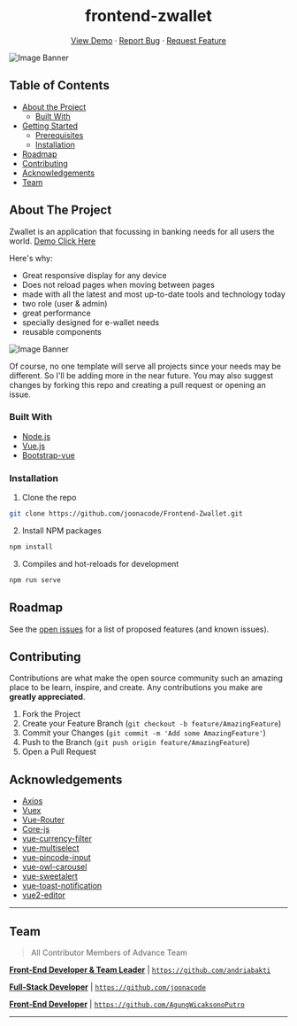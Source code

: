 <br />
<p align="center">
  <h1 align="center">frontend-zwallet</h1>

  <p align="center">
    <a href="https://zwallet.fwdev.online">View Demo</a>
    ·
    <a href="https://github.com/joonacode/Frontend-Zwallet/issues">Report Bug</a>
    ·
    <a href="https://github.com/joonacode/Frontend-Zwallet/issues">Request Feature</a>
  </p>
</p>

![Image Banner](https://github.com/joonacode/Frontend-Zwallet/blob/master/smartmockups_kft9vigu.png)

## Table of Contents

- [About the Project](#about-the-project)
  - [Built With](#built-with)
- [Getting Started](#getting-started)
  - [Prerequisites](#prerequisites)
  - [Installation](#installation)
- [Roadmap](#roadmap)
- [Contributing](#contributing)
- [Acknowledgements](#acknowledgements)
- [Team](#team)

<!-- ABOUT THE PROJECT -->

## About The Project

Zwallet is an application that focussing in banking needs for all users the world. [Demo Click Here](https://zwallet.fwdev.online)

Here's why:

- Great responsive display for any device
- Does not reload pages when moving between pages
- made with all the latest and most up-to-date tools and technology today
- two role (user & admin)
- great performance
- specially designed for e-wallet needs
- reusable components

![Image Banner](https://github.com/joonacode/Frontend-Zwallet/blob/master/smartmockups_kfta9h30.jpg)

Of course, no one template will serve all projects since your needs may be different. So I'll be adding more in the near future. You may also suggest changes by forking this repo and creating a pull request or opening an issue.

### Built With

- [Node.js](https://nodejs.org/en/)
- [Vue.js](https://docs.vuejs.id/)
- [Bootstrap-vue](https://bootstrap-vue.org/)

### Installation

1. Clone the repo

```sh
git clone https://github.com/joonacode/Frontend-Zwallet.git
```

2. Install NPM packages

```sh
npm install
```

3. Compiles and hot-reloads for development
```sh
npm run serve
```

<!-- ROADMAP -->

## Roadmap

See the [open issues](https://github.com/joonacode/Frontend-Zwallet/issues) for a list of proposed features (and known issues).

<!-- CONTRIBUTING -->

## Contributing

Contributions are what make the open source community such an amazing place to be learn, inspire, and create. Any contributions you make are **greatly appreciated**.

1. Fork the Project
2. Create your Feature Branch (`git checkout -b feature/AmazingFeature`)
3. Commit your Changes (`git commit -m 'Add some AmazingFeature'`)
4. Push to the Branch (`git push origin feature/AmazingFeature`)
5. Open a Pull Request

<!-- ACKNOWLEDGEMENTS -->

## Acknowledgements

- [Axios](https://www.npmjs.com/package/axios)
- [Vuex](https://vuex.vuejs.org/)
- [Vue-Router](https://router.vuejs.org/)
- [Core-js](https://www.npmjs.com/package/core-js)
- [vue-currency-filter](https://www.npmjs.com/package/vue-currency-filter)
- [vue-multiselect](https://www.npmjs.com/package/vue-multiselect)
- [vue-pincode-input](https://www.npmjs.com/package/vue-pincode-input)
- [vue-owl-carousel](https://www.npmjs.com/package/xx-vue-owl-carousel)
- [vue-sweetalert](https://www.npmjs.com/search?q=vue-sweetalert)
- [vue-toast-notification](https://www.npmjs.com/package/vue-toast-notification)
- [vue2-editor](https://www.npmjs.com/package/vue2-editor)


---

## Team

> All Contributor Members of Advance Team

<a href="https://blog.udacity.com/2014/12/front-end-vs-back-end-vs-full-stack-web-developers.html" target="_blank">**Front-End Developer & Team Leader**</a> | <a href="https://github.com/andriabakti" target="_blank">`https://github.com/andriabakti`</a>

<a href="https://blog.udacity.com/2014/12/front-end-vs-back-end-vs-full-stack-web-developers.html" target="_blank">**Full-Stack Developer**</a> | <a href="https://github.com/joonacode" target="_blank">`https://github.com/joonacode`</a>

<a href="https://blog.udacity.com/2014/12/front-end-vs-back-end-vs-full-stack-web-developers.html" target="_blank">**Front-End Developer**</a> | <a href="https://github.com/joonacode" target="_blank">`https://github.com/AgungWicaksonoPutro`</a>

---
